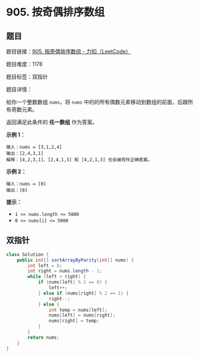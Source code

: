 # 905. 按奇偶排序数组

## 题目

题目链接：[905. 按奇偶排序数组 - 力扣（LeetCode）](https://leetcode.cn/problems/sort-array-by-parity/description/)

题目难度：1178

题目标签：双指针

题目详情：

给你一个整数数组 `nums`，将 `nums` 中的的所有偶数元素移动到数组的前面，后跟所有奇数元素。

返回满足此条件的 **任一数组** 作为答案。

**示例 1：**

```
输入：nums = [3,1,2,4]
输出：[2,4,3,1]
解释：[4,2,3,1]、[2,4,1,3] 和 [4,2,1,3] 也会被视作正确答案。
```

**示例 2：**

```
输入：nums = [0]
输出：[0]
```

**提示：**

- `1 <= nums.length <= 5000`
- `0 <= nums[i] <= 5000`



## 双指针

``` java
class Solution {
    public int[] sortArrayByParity(int[] nums) {
        int left = 0;
        int right = nums.length - 1;
        while (left < right) {
            if (nums[left] % 2 == 0) {
                left++;
            } else if (nums[right] % 2 == 1) {
                right--;
            } else {
                int temp = nums[left];
                nums[left] = nums[right];
                nums[right] = temp;
            }
        }
        return nums;
    }
}
```